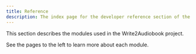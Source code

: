 ```yaml
---
title: Reference
description: The index page for the developer reference section of the Write2Audiobook project's documentation.
---
```


This section describes the modules used in the Write2Audiobook project.

See the pages to the left to learn more about each module.
